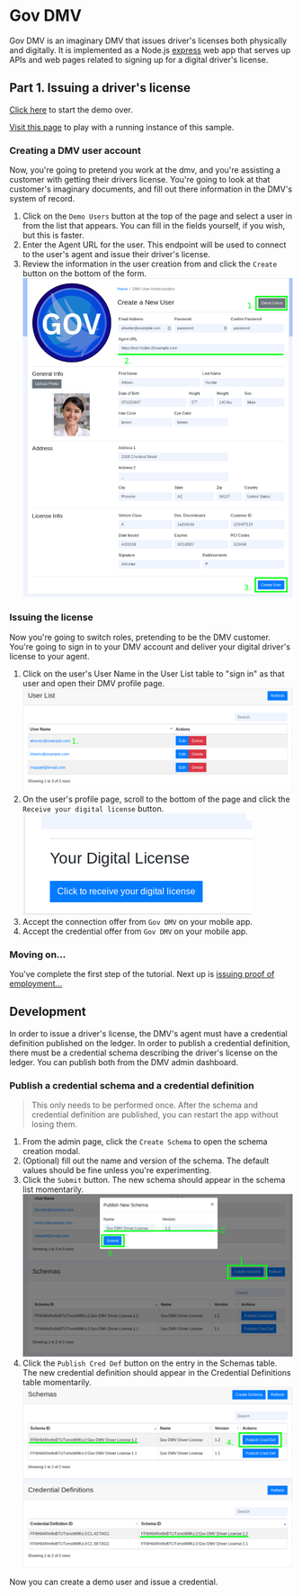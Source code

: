 # Gov DMV

Gov DMV is an imaginary DMV that issues driver's licenses both physically and digitally.  It is implemented as a Node.js
[express](https://expressjs.com/) web app that serves up APIs and web pages related to signing up for a digital driver's
license.

## Part 1. Issuing a driver's license

[Click here](../README.md#passwordless-authentication-demo) to start the demo over.

[Visit this page](https://gov.livedemo.verify-creds.com) to play with a running instance of this sample.

### Creating a DMV user account

Now, you're going to pretend you work at the dmv, and you're assisting a customer with getting their drivers license.
You're going to look at that customer's imaginary documents, and fill out there information in the DMV's system of
record.

1. Click on the `Demo Users` button at the top of the page and select a user in from the list that appears.  You can
fill in the fields yourself, if you wish, but this is faster.
2. Enter the Agent URL for the user.  This endpoint will be used to connect to the user's agent and issue their driver's
license.
3. Review the information in the user creation from and click the `Create` button on the bottom of the form.
  ![create_user.png](docs/create_user.png)
    
### Issuing the license

Now you're going to switch roles, pretending to be the DMV customer.  You're going to sign in to your DMV account and
deliver your digital driver's license to your agent.

1. Click on the user's User Name in the User List table to "sign in" as that user and open their DMV profile page.
  ![open_profile.png](docs/open_profile.png)
2. On the user's profile page, scroll to the bottom of the page and click the `Receive your digital license` button.
  ![issue_credential.png](docs/issue_credential.png)
3. Accept the connection offer from `Gov DMV` on your mobile app.
4. Accept the credential offer from `Gov DMV` on your mobile app.

### Moving on...

You've complete the first step of the tutorial.  Next up is [issuing proof of employment...](../ibm-hr/README.md#part-2-issuing-proof-of-employment)

## Development

In order to issue a driver's license, the DMV's agent must have a credential definition published on the ledger.  In
order to publish a credential definition, there must be a credential schema describing the driver's license on the
ledger.  You can publish both from the DMV admin dashboard.

### Publish a credential schema and a credential definition

> This only needs to be performed once. After the schema and credential definition are published, you can restart the
app without losing them.

1. From the admin page, click the `Create Schema` to open the schema creation modal.
2. (Optional) fill out the name and version of the schema.  The default values should be fine unless you're experimenting.
3. Click the `Submit` button.  The new schema should appear in the schema list momentarily.
  ![setup1.png](docs/setup1.png)
4. Click the `Publish Cred Def` button on the entry in the Schemas table. The new credential definition should appear in
the Credential Definitions table momentarily.
  ![setup2.png](docs/setup2.png)

Now you can create a demo user and issue a credential.